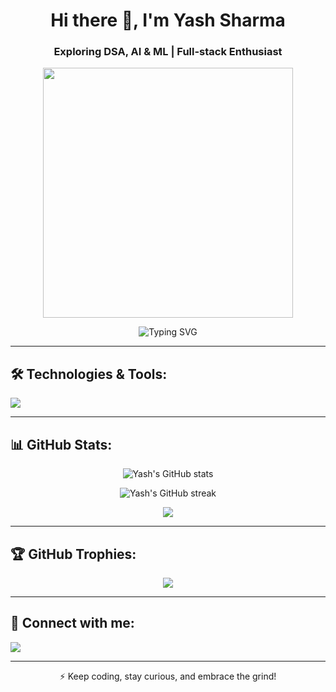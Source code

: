 <h1 align="center">Hi there 👋, I'm Yash Sharma</h1>
<h3 align="center">Exploring DSA, AI & ML | Full-stack Enthusiast </h3>

<p align="center">
  <img src="https://media1.giphy.com/media/v1.Y2lkPTc5MGI3NjExMXcxNWQzbTRwcXh1N25mNjF4b21kaXY2emJqOTk2MWt6YXJmeTlseSZlcD12MV9pbnRlcm5hbF9naWZfYnlfaWQmY3Q9Zw/H03PuVdwREB21ANkLX/giphy.gif" width="400"/>
</p>

<p align="center">
  <img src="https://readme-typing-svg.herokuapp.com?font=Fira+Code&duration=3000&pause=1000&color=0BF7FF&center=true&vCenter=true&width=435&lines=Passionate+Developer;Loves+Python+%7C+Node+%7C+React;Exploring+AI+%26+ML;Linux+Enthusiast" alt="Typing SVG" />
</p>

---

## 🛠️ Technologies & Tools:
<p align="left">
  <img src="https://skillicons.dev/icons?i=python,nodejs,react,linux,figma,postman,git,grafana" />
</p>

---

## 📊 GitHub Stats:
<p align="center">
  <img src="https://github-readme-stats.vercel.app/api?username=YashSHarmaAmarnath&show_icons=true&theme=radical" alt="Yash's GitHub stats" />
</p>

<p align="center">
  <img src="https://streak-stats.demolab.com?user=YashSHarmaAmarnath&theme=radical&hide_border=true" alt="Yash's GitHub streak" />
</p>

<p align="center">
  <img src="https://github-readme-stats.vercel.app/api/top-langs/?username=YashSHarmaAmarnath&layout=compact&theme=radical" />
</p>

---

## 🏆 GitHub Trophies:
<p align="center">
  <img src="https://github-profile-trophy.vercel.app/?username=YashSHarmaAmarnath&theme=radical&no-frame=true&margin-w=10" />
</p>

---

## 💬 Connect with me:
<p align="left">
  <a href="https://www.linkedin.com/in/yash-sharma-374bb12bb/" target="_blank">
    <img src="https://img.shields.io/badge/LinkedIn-blue?style=for-the-badge&logo=linkedin" />
  </a>
</p>

---

<p align="center">⚡ Keep coding, stay curious, and embrace the grind!</p>
